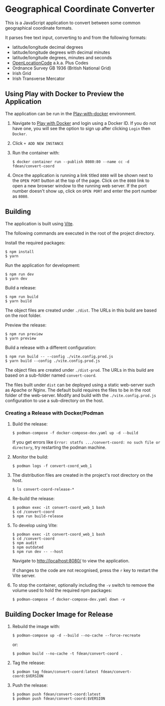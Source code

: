 # Geographical Coordinate Converter

This is a JavaScript application to convert between some common geographical
coordinate formats.

It parses free text input, converting to and from the following formats:

- latitude/longitude decimal degrees
- latitude/longitude degrees with decimal minutes
- latitude/longitude degrees, minutes and seconds
- [OpenLocationCode][olc] a.k.a. Plus Codes
- Ordnance Survey GB 1936 (British National Grid)
- Irish Grid
- Irish Transverse Mercator

[olc]: https://en.wikipedia.org/wiki/Open_Location_Code

## Using Play with Docker to Preview the Application

[play]: https://labs.play-with-docker.com "Play with Docker"

The application can be run in the [Play-with-docker][play] environment.

1.  Navigate to [Play with Docker][play] and login using a Docker ID.  If you
	do not have one, you will see the option to sign up after clicking `Login`
	then `Docker`.

1.  Click `+ ADD NEW INSTANCE`

1.  Run the container with:

		$ docker container run --publish 8080:80 --name cc -d fdean/convert-coord

1.  Once the application is running a link titled `8080` will be shown next to
    the `OPEN PORT` button at the top of the page.  Click on the `8080` link
    to open a new browser window to the running web server.  If the port
    number doesn't show up, click on `OPEN PORT` and enter the port number as
    `8080`.

## Building

The application is built using [Vite](https://vitejs.dev/).

The following commands are executed in the root of the project directory.

Install the required packages:

	$ npm install
	$ yarn

Run the application for development:

	$ npm run dev
	$ yarn dev

Build a release:

	$ npm run build
	$ yarn build

The object files are created under `./dist`.  The URLs in this build are
based on the root folder.

Preview the release:

	$ npm run preview
	$ yarn preview

Build a release with a different configuration:

	$ npm run build -- --config ./vite.config.prod.js
	$ yarn build --config ./vite.config.prod.js

The object files are created under `./dist-prod`.  The URLs in this build are
based on a sub-folder named `convert-coord`.

The files built under `dist` can be deployed using a static web-server such as
Apache or Nginx.  The default build requires the files to be in the root
folder of the web-server.  Modify and build with the `./vite.config.prod.js`
configuration to use a sub-directory on the host.

### Creating a Release with Docker/Podman

1.  Build the release:

		$ podman-compose -f docker-compose-dev.yaml up -d --build

	If you get errors like `Error: statfs .../convert-coord: no such file or
    directory`, try restarting the podman machine.

2.  Monitor the build:

		$ podman logs -f convert-coord_web_1

3.  The distribution files are created in the project's root directory on the
    host.

		$ ls convert-coord-release-*

4.  Re-build the release:

		$ podman exec -it convert-coord_web_1 bash
		$ cd /convert-coord
		$ npm run build-release

5.  To develop using Vite:

		$ podman exec -it convert-coord_web_1 bash
		$ cd /convert-coord
		$ npm audit
		$ npm outdated
		$ npm run dev -- --host

	Navigate to <http://localhost:8080/> to view the application.

	If changes to the code are not recognised, press the `r` key to restart
    the Vite server.

6.  To stop the container, optionally including the `-v` switch to remove the
    volume used to hold the required npm packages:

		$ podman-compose -f docker-compose-dev.yaml down -v

## Building Docker Image for Release

1.  Rebuild the image with:

		$ podman-compose up -d --build --no-cache --force-recreate

	or:

		$ podman build --no-cache -t fdean/convert-coord .

2.  Tag the release:

		$ podman tag fdean/convert-coord:latest fdean/convert-coord:$VERSION

3.  Push the release:

		$ podman push fdean/convert-coord:latest
		$ podman push fdean/convert-coord:$VERSION
